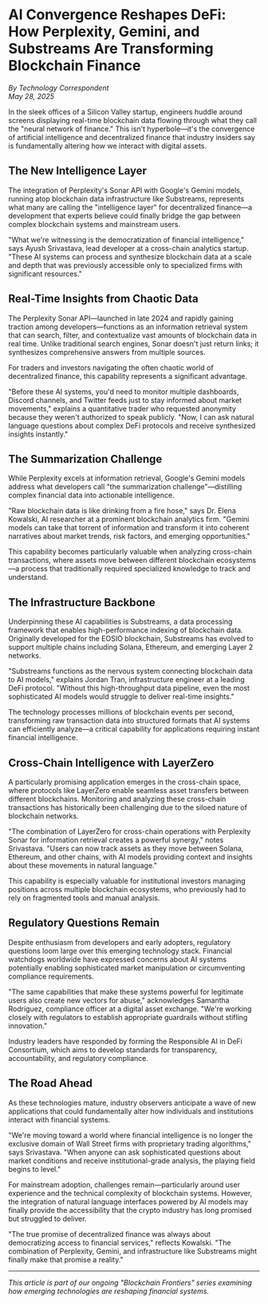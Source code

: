 # AI Convergence Reshapes DeFi: How Perplexity, Gemini, and Substreams Are Transforming Blockchain Finance

*By Technology Correspondent*  
*May 28, 2025*

In the sleek offices of a Silicon Valley startup, engineers huddle around screens displaying real-time blockchain data flowing through what they call the "neural network of finance." This isn't hyperbole—it's the convergence of artificial intelligence and decentralized finance that industry insiders say is fundamentally altering how we interact with digital assets.

## The New Intelligence Layer

The integration of Perplexity's Sonar API with Google's Gemini models, running atop blockchain data infrastructure like Substreams, represents what many are calling the "intelligence layer" for decentralized finance—a development that experts believe could finally bridge the gap between complex blockchain systems and mainstream users.

"What we're witnessing is the democratization of financial intelligence," says Ayush Srivastava, lead developer at a cross-chain analytics startup. "These AI systems can process and synthesize blockchain data at a scale and depth that was previously accessible only to specialized firms with significant resources."

## Real-Time Insights from Chaotic Data

The Perplexity Sonar API—launched in late 2024 and rapidly gaining traction among developers—functions as an information retrieval system that can search, filter, and contextualize vast amounts of blockchain data in real time. Unlike traditional search engines, Sonar doesn't just return links; it synthesizes comprehensive answers from multiple sources.

For traders and investors navigating the often chaotic world of decentralized finance, this capability represents a significant advantage.

"Before these AI systems, you'd need to monitor multiple dashboards, Discord channels, and Twitter feeds just to stay informed about market movements," explains a quantitative trader who requested anonymity because they weren't authorized to speak publicly. "Now, I can ask natural language questions about complex DeFi protocols and receive synthesized insights instantly."

## The Summarization Challenge

While Perplexity excels at information retrieval, Google's Gemini models address what developers call "the summarization challenge"—distilling complex financial data into actionable intelligence.

"Raw blockchain data is like drinking from a fire hose," says Dr. Elena Kowalski, AI researcher at a prominent blockchain analytics firm. "Gemini models can take that torrent of information and transform it into coherent narratives about market trends, risk factors, and emerging opportunities."

This capability becomes particularly valuable when analyzing cross-chain transactions, where assets move between different blockchain ecosystems—a process that traditionally required specialized knowledge to track and understand.

## The Infrastructure Backbone

Underpinning these AI capabilities is Substreams, a data processing framework that enables high-performance indexing of blockchain data. Originally developed for the EOSIO blockchain, Substreams has evolved to support multiple chains including Solana, Ethereum, and emerging Layer 2 networks.

"Substreams functions as the nervous system connecting blockchain data to AI models," explains Jordan Tran, infrastructure engineer at a leading DeFi protocol. "Without this high-throughput data pipeline, even the most sophisticated AI models would struggle to deliver real-time insights."

The technology processes millions of blockchain events per second, transforming raw transaction data into structured formats that AI systems can efficiently analyze—a critical capability for applications requiring instant financial intelligence.

## Cross-Chain Intelligence with LayerZero

A particularly promising application emerges in the cross-chain space, where protocols like LayerZero enable seamless asset transfers between different blockchains. Monitoring and analyzing these cross-chain transactions has historically been challenging due to the siloed nature of blockchain networks.

"The combination of LayerZero for cross-chain operations with Perplexity Sonar for information retrieval creates a powerful synergy," notes Srivastava. "Users can now track assets as they move between Solana, Ethereum, and other chains, with AI models providing context and insights about these movements in natural language."

This capability is especially valuable for institutional investors managing positions across multiple blockchain ecosystems, who previously had to rely on fragmented tools and manual analysis.

## Regulatory Questions Remain

Despite enthusiasm from developers and early adopters, regulatory questions loom large over this emerging technology stack. Financial watchdogs worldwide have expressed concerns about AI systems potentially enabling sophisticated market manipulation or circumventing compliance requirements.

"The same capabilities that make these systems powerful for legitimate users also create new vectors for abuse," acknowledges Samantha Rodriguez, compliance officer at a digital asset exchange. "We're working closely with regulators to establish appropriate guardrails without stifling innovation."

Industry leaders have responded by forming the Responsible AI in DeFi Consortium, which aims to develop standards for transparency, accountability, and regulatory compliance.

## The Road Ahead

As these technologies mature, industry observers anticipate a wave of new applications that could fundamentally alter how individuals and institutions interact with financial systems.

"We're moving toward a world where financial intelligence is no longer the exclusive domain of Wall Street firms with proprietary trading algorithms," says Srivastava. "When anyone can ask sophisticated questions about market conditions and receive institutional-grade analysis, the playing field begins to level."

For mainstream adoption, challenges remain—particularly around user experience and the technical complexity of blockchain systems. However, the integration of natural language interfaces powered by AI models may finally provide the accessibility that the crypto industry has long promised but struggled to deliver.

"The true promise of decentralized finance was always about democratizing access to financial services," reflects Kowalski. "The combination of Perplexity, Gemini, and infrastructure like Substreams might finally make that promise a reality."

---

*This article is part of our ongoing "Blockchain Frontiers" series examining how emerging technologies are reshaping financial systems.*
